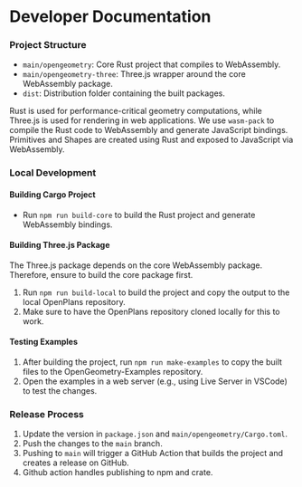 # Developer Documentation

### Project Structure
- `main/opengeometry`: Core Rust project that compiles to WebAssembly.
- `main/opengeometry-three`: Three.js wrapper around the core WebAssembly package.
- `dist`: Distribution folder containing the built packages.

Rust is used for performance-critical geometry computations, while Three.js is used for rendering in web applications. 
We use `wasm-pack` to compile the Rust code to WebAssembly and generate JavaScript bindings.
Primitives and Shapes are created using Rust and exposed to JavaScript via WebAssembly.

### Local Development

#### Building Cargo Project
- Run `npm run build-core` to build the Rust project and generate WebAssembly bindings.

#### Building Three.js Package
The Three.js package depends on the core WebAssembly package. Therefore, ensure to build the core package first.
1. Run `npm run build-local` to build the project and copy the output to the local OpenPlans repository.
2. Make sure to have the OpenPlans repository cloned locally for this to work.

#### Testing Examples
1. After building the project, run `npm run make-examples` to copy the built files to the OpenGeometry-Examples repository.
2. Open the examples in a web server (e.g., using Live Server in VSCode) to test the changes.

### Release Process
1. Update the version in `package.json` and `main/opengeometry/Cargo.toml`.
2. Push the changes to the `main` branch.
3. Pushing to `main` will trigger a GitHub Action that builds the project and creates a release on GitHub.
4. Github action handles publishing to npm and crate.
